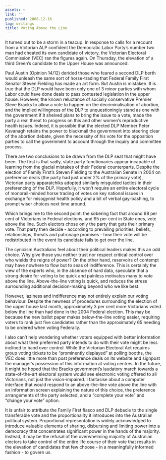 ```yaml
---
assets: ~
link: ''
published: 2006-12-16
tag: writings
title: Voting Above the Line
---
```

It turned out to be a storm in a teacup. In response to calls for a
recount from a Victorian ALP confident the Democratic Labor Party’s
number two man had cheated its own candidate of victory, the Victorian
Electoral Commission (VEC) ran the figures again. On Thursday, the
elevation of a third Green’s candidate to the Upper House was announced.

Paul Austin (Opinion 14/12) derided those who feared a second DLP berth
would unleash the same sort of horse-trading that Federal Family First
Senator Steven Fielding has made an art form. But Austin is mistaken. It
is true that the DLP would have been only one of 3 minor parties with
whom Labor could have done deals to pass contested legislation in the
upper house. However, the known reluctance of socially conservative
Premier Steve Bracks to allow a vote to happen on the decriminalisation
of abortion, and the implied willingness of the DLP to unquestioningly
stand as one with the government if it shelved plans to bring the issue
to a vote, made the party a real threat to progress on this and other
women’s reproductive health issues. Indeed, it is possible that the
elected DLP Member Peter Kavanagh retains the power to blackmail the
government into steering clear of the abortion debate, given the
necessity of his vote for the opposition parties to call the government
to account through the inquiry and committee process.

There are two conclusions to be drawn from the DLP seat that might have
been. The first is that sadly, state party functionaries appear
incapable of learning from the glacial mistakes of their Federal
counterparts. Despite the election of Family First’s Steven Fielding to
the Australian Senate in 2004 on preference deals (the party had just
under 2% of the primary vote), Victorian party apparatchiks adopted
similarly misguided tactics in their preferencing of the DLP. Hopefully,
it won’t require an entire electoral cycle of monorail-minded horse
trading of votes on key national issues in exchange for misogynist
health policy and a bit of verbal gay-bashing, to prompt wiser choices
next time around.

Which brings me to the second point: the sobering fact that around 98
per cent of Victorians in Federal elections, and 95 per cent in State
ones, vote above the line. Such electors chose only the party that gets
their primary vote. That party then decide - according to prevailing
priorities, beliefs, relationships, threats and patronage promises - how
their vote will be redistributed in the event its candidate fails to get
over the line.

The cynicism Australians feel about their political leaders makes this
an odd choice. Why give those you neither trust nor respect critical
control over who wields the reigns of power? On the other hand,
reservoirs of contempt may have nowhere to flow but to seas of
indifference. This is certainly the view of the experts who, in the
absence of hard data, speculate that a strong desire for voting to be
quick and painless motivates many to vote above the line. Above-the-line
voting is quick, and reduces the stress surrounding additional
decision-making beyond who we like best.

However, laziness and indifference may not entirely explain our voting
behaviour. Despite the newness of procedures surrounding the election of
the upper house last month, approximately 3 per cent more Victorians
voted below the line than had done in the 2004 Federal election. This
may be because the new ballot paper makes below-the-line voting easier,
requiring voters to rank just five candidates rather than the
approximately 65 needing to be ordered when voting Federally.

I also can’t help wondering whether voters equipped with better
information about what their preferred party intends to do with their
vote might be less inclined to hand over control. While the Victorian
Electoral Act requires group voting tickets to be “prominently
displayed” at polling booths, the VEC does little more than post
preference deals on its website and signpost the manager’s possession of
this information at voting centres. In the future, it might be hoped
that the Bracks government’s laudatory march towards a state-of-the-art
electoral system would see electronic voting offered to all Victorians,
not just the vision-impaired. I fantasise about a computer interface
that would respond to an above-the-line vote above the line with an
information screen explaining the nature of this choice, the preference
arrangements of the party selected, and a “complete your vote” and
“change your vote” option.

It is unfair to attribute the Family First fiasco and DLP debacle to the
single transferable vote and the proportionality it introduces into the
Australian political system. Proportional representation is widely
acknowledged to introduce valuable elements of sharing, disbursing and
limiting power into a democracy that concentrates significant power in
the hands of the majority. Instead, it may be the refusal of the
overwhelming majority of Australian electors to take control of the
entire life course of their vote that results in the elevation of
candidates that few choose - in a meaningfully informed fashion - to
govern us.